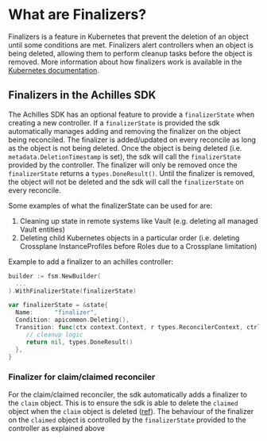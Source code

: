 # What are Finalizers?

Finalizers is a feature in Kubernetes that prevent the deletion of an object until some conditions are met. Finalizers
alert controllers when an object is being deleted, allowing them to perform cleanup tasks before the object is removed.
More information about how finalizers work is available in the [Kubernetes documentation](https://kubernetes.io/docs/concepts/overview/working-with-objects/finalizers/).

## Finalizers in the Achilles SDK

The Achilles SDK has an optional feature to provide a `finalizerState` when creating a new controller. If a `finalizerState` is provided
the sdk automatically manages adding and removing the finalizer on the object being reconciled. The finalizer is added/updated on every reconcile
as long as the object is not being deleted. Once the object is being deleted (i.e. `metadata.DeletionTimestamp` is set), the sdk will call the
`finalizerState` provided by the controller. The finalizer will only be removed once the `finalizerState` returns a `types.DoneResult()`.
Until the finalizer is removed, the object will not be deleted and the sdk will call the `finalizerState` on every reconcile.

Some examples of what the finalizerState can be used for are:
1. Cleaning up state in remote systems like Vault (e.g. deleting all managed Vault entities)
2. Deleting child Kubernetes objects in a particular order (i.e. deleting Crossplane InstanceProfiles before Roles due to a Crossplane limitation)

Example to add a finalizer to an achilles controller:
```go
builder := fsm.NewBuilder(
  ...
).WithFinalizerState(finalizerState)

var finalizerState = &state{
  Name:      "finalizer",
  Condition: apicommon.Deleting(),
  Transition: func(ctx context.Context, r types.ReconcilerContext, ctrlCtx controlplane.Context, secret *appv1alpha1.RedditSecret, out *types.OutputSet) (*state, types.Result) {
     // cleanup logic
     return nil, types.DoneResult()
  },
}

```
### Finalizer for claim/claimed reconciler

For the claim/claimed reconciler, the sdk automatically adds a finalizer to the `claim` object.
This is to ensure the sdk is able to delete the `claimed` object when the `claim` object is deleted ([ref](https://github.snooguts.net/reddit/achilles-sdk/blob/main/pkg/fsm/internal/reconciler_claim.go)).
The behaviour of the finalizer on the `claimed` object is controlled by the `finalizerState` provided to the controller as explained above
